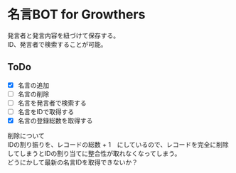 # 名言BOT for Growthers

発言者と発言内容を紐づけて保存する。  
ID、発言者で検索することが可能。  

## ToDo

- [x] 名言の追加
- [ ] 名言の削除
- [ ] 名言を発言者で検索する
- [ ] 名言をIDで取得する
- [x] 名言の登録総数を取得する

削除について  
IDの割り振りを、レコードの総数 + 1　にしているので、レコードを完全に削除してしまうとIDの割り当てに整合性が取れなくなってしまう。  
どうにかして最新の名言IDを取得できないか？